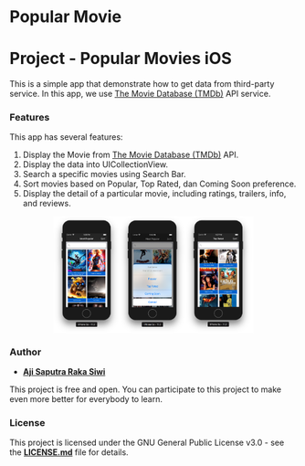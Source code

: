 # Popular Movie

# **Project - Popular Movies iOS**
This is a simple app that demonstrate how to get data from third-party service. In this app, we use [The Movie Database (TMDb)][1] API service.

### **Features**
This app has several features:
1. Display the Movie from [The Movie Database (TMDb)][2] API.
2. Display the data into UICollectionView. 
3. Search a specific movies using Search Bar.
4. Sort movies based on Popular, Top Rated, dan Coming Soon preference.
5. Display the detail of a particular movie, including ratings, trailers, info, and reviews.

<p align="center">
  <img src="https://github.com/Ajisaputrars/Project-Popular-Movies-App-iOS/blob/master/screenshot1.png" width="350" align="center">
</p>

### **Author**

* **[Aji Saputra Raka Siwi][3]**

This project is free and open. You can participate to this project to make even more better for everybody to learn.

### **License**
This project is licensed under the GNU General Public License v3.0 - see the [**LICENSE.md**][4] file for details.

[1]:	themoviedb.org
[2]:	themoviedb.org
[3]:	https://github.com/Ajisaputrars
[4]:	https://github.com/Ajisaputrars/TRY-Weather-Forecast-iOS/blob/master/LICENSE